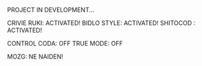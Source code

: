 PROJECT IN DEVELOPMENT...

CRIVIE RUKI: ACTIVATED!
BIDLO STYLE: ACTIVATED!
SHITOCOD : ACTIVATED!

CONTROL CODA: OFF
TRUE MODE: OFF

MOZG: NE NAIDEN!
